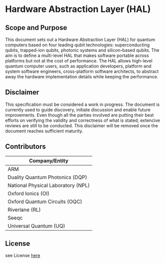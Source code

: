 # Hardware Abstraction Layer (HAL)

## Scope and Purpose

This document sets out a Hardware Abstraction Layer (HAL) 
for quantum computers based on four leading qubit technologies: 
superconducting qubits, trapped-ion qubits, photonic systems
and silicon-based qubits. 
The aim is to define a multi-level HAL that makes software portable 
across platforms but not at the cost of performance. 
The HAL allows high-level quantum computer users, such as application 
developers, platform and system software engineers, cross-platform 
software architects, to abstract away the hardware implementation details 
while keeping the performance.

## Disclaimer

This specification must be considered a work in progress. 
The document is currently used to guide discovery, initiate discussion 
and enable future improvements. Even though all the parties involved 
are putting their best efforts on verifying the validity and correctness 
of what is stated, extencive reviews are still to be conducted.
This disclaimer will be removed once the document reaches sufficient maturity.

## Contributors

| Company/Entity                    |
| --------------------------------- |
| ARM                               |
| Duality Quantum Photonics (DQP)   |
| National Physical Laboratory (NPL)|
| Oxford Ionics (OI)                |
| Oxford Quantum Circuits (OQC)     |
| Riverlane (RL)                    |
| Seeqc                             |
| Universal Quantum (UQ)            |

## License 

see License [here](LICENSE)
